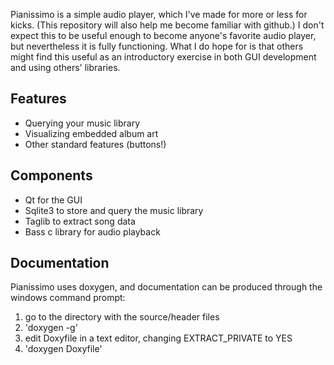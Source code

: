 Pianissimo is a simple audio player, which I've made for more or less for kicks. (This repository 
will also help me become familiar with github.) I don't expect this to be useful enough to become 
anyone's favorite audio player, but nevertheless it is fully functioning.  What I do hope for 
is that others might find this useful as an introductory exercise in both GUI development and using others' 
libraries.     

## Features
* Querying your music library
* Visualizing embedded album art 
* Other standard features (buttons!)

## Components
* Qt for the GUI
* Sqlite3 to store and query the music library
* Taglib to extract song data
* Bass c library for audio playback

## Documentation

Pianissimo uses doxygen, and documentation can be produced through the windows command prompt:

1. go to the directory with the source/header files
2. 'doxygen -g' 
3. edit Doxyfile in a text editor, changing EXTRACT_PRIVATE to YES
4. 'doxygen Doxyfile'
